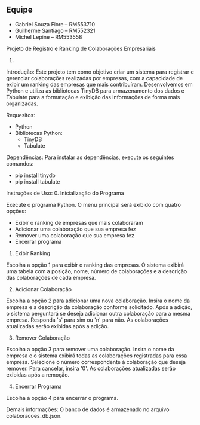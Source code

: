 
## Equipe
- Gabriel Souza Fiore – RM553710
- Guilherme Santiago – RM552321
- Michel Lepine – RM553558

Projeto de Registro e Ranking de Colaborações Empresariais

1.

Introdução:
Este projeto tem como objetivo criar um sistema para registrar e gerenciar colaborações realizadas por empresas, com a capacidade de exibir um ranking das empresas que mais contribuíram. Desenvolvemos em Python e utiliza as bibliotecas TinyDB para armazenamento dos dados e Tabulate para a formatação e exibição das informações de forma mais organizadas.

Requesitos:
- Python
- Bibliotecas Python:
  - TinyDB
  - Tabulate
 
Dependências:
  Para instalar as dependências, execute os seguintes comandos:
   - pip install tinydb
   - pip install tabulate

Instruções de Uso:
  0. Inicialização do Programa
  
  Execute o programa Python. O menu principal será exibido com quatro opções:
   - Exibir o ranking de empresas que mais colaboraram
   - Adicionar uma colaboração que sua empresa fez
   - Remover uma colaboração que sua empresa fez
   - Encerrar programa
  
  1. Exibir Ranking
  
  Escolha a opção 1 para exibir o ranking das empresas. O sistema exibirá uma tabela com a posição, nome, número de colaborações e a descrição das colaborações de cada empresa.
  
  2. Adicionar Colaboração
  
  Escolha a opção 2 para adicionar uma nova colaboração.
  Insira o nome da empresa e a descrição da colaboração conforme solicitado.
  Após a adição, o sistema perguntará se deseja adicionar outra colaboração para a mesma empresa. Responda 's' para sim ou 'n' para não.
  As colaborações atualizadas serão exibidas após a adição.
  
  3. Remover Colaboração
  
  Escolha a opção 3 para remover uma colaboração.
  Insira o nome da empresa e o sistema exibirá todas as colaborações registradas para essa empresa.
  Selecione o número correspondente à colaboração que deseja remover. Para cancelar, insira '0'.
  As colaborações atualizadas serão exibidas após a remoção.
  
  4. Encerrar Programa
  
  Escolha a opção 4 para encerrar o programa.

Demais informações:
  O banco de dados é armazenado no arquivo colaboracoes_db.json.
